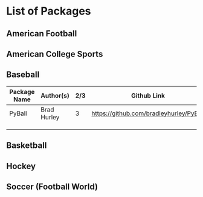 # List of Packages 

## American Football 
## American College Sports
## Baseball 

| Package Name  	| Author(s)   	| 2/3 	| Github Link                             	|
|---------------	|-------------	|-----	|-----------------------------------------	|
| PyBall        	| Brad Hurley 	| 3   	| https://github.com/bradleyhurley/PyBall 	|
|               	|             	|    	|                                         	|
|               	|             	|   	|                                         	|
|               	|             	|    	|                                         	|

## Basketball 
## Hockey 
## Soccer (Football World)
